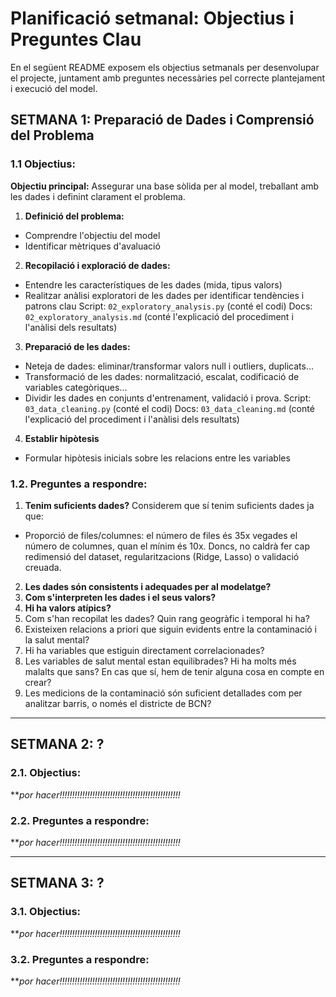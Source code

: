 # Planificació setmanal: Objectius i Preguntes Clau
En el següent README exposem els objectius setmanals per desenvolupar el projecte, juntament amb preguntes necessàries pel correcte plantejament i execució del model.

## SETMANA 1: Preparació de Dades i Comprensió del Problema
### 1.1 Objectius:
**Objectiu principal:** Assegurar una base sòlida per al model, treballant amb les dades i definint clarament el problema.
1. **Definició del problema:**
- Comprendre l'objectiu del model
- Identificar mètriques d'avaluació

2. **Recopilació i exploració de dades:** 
- Entendre les característiques de les dades (mida, tipus valors)
- Realitzar anàlisi exploratori de les dades per identificar tendències i patrons clau
Script: `02_exploratory_analysis.py` (conté el codi)
Docs: `02_exploratory_analysis.md` (conté l'explicació del procediment i l'anàlisi dels resultats)

3. **Preparació de les dades:**
- Neteja de dades: eliminar/transformar valors null i outliers, duplicats...
- Transformació de les dades: normalització, escalat, codificació de variables categòriques...
- Dividir les dades en conjunts d'entrenament, validació i prova.
Script: `03_data_cleaning.py` (conté el codi)
Docs: `03_data_cleaning.md` (conté l'explicació del procediment i l'anàlisi dels resultats)

4. **Establir hipòtesis**
- Formular hipòtesis inicials sobre les relacions entre les variables

### 1.2. Preguntes a respondre:
  1. **Tenim suficients dades?**
  Considerem que sí tenim suficients dades ja que:
  - Proporció de files/columnes: el número de files és 35x vegades el número de columnes, quan el mínim és 10x. Doncs, no caldrà fer cap redimensió del dataset, regularitzacions (Ridge, Lasso) o validació creuada.
  2. **Les dades són consistents i adequades per al modelatge?**
  3. **Com s'interpreten les dades i el seus valors?**
  4. **Hi ha valors atípics?**
  5. Com s'han recopilat les dades? Quin rang geogràfic i temporal hi ha?
  6. Existeixen relacions a priori que siguin evidents entre la contaminació i la salut mental?
  7. Hi ha variables que estiguin directament correlacionades?
  8. Les variables de salut mental estan equilibrades? Hi ha molts més malalts que sans? En cas que sí, hem de tenir alguna cosa en compte en crear?
  9. Les medicions de la contaminació són suficient detallades com per analitzar barris, o només el districte de BCN?

---

## SETMANA 2: ?
### 2.1. Objectius:
***por hacer!!!!!!!!!!!!!!!!!!!!!!!!!!!!!!!!!!!!!!!!!!!!!!!!*

### 2.2. Preguntes a respondre:
***por hacer!!!!!!!!!!!!!!!!!!!!!!!!!!!!!!!!!!!!!!!!!!!!!!!!*

---

## SETMANA 3: ?
### 3.1. Objectius:
***por hacer!!!!!!!!!!!!!!!!!!!!!!!!!!!!!!!!!!!!!!!!!!!!!!!!*

### 3.2. Preguntes a respondre:
***por hacer!!!!!!!!!!!!!!!!!!!!!!!!!!!!!!!!!!!!!!!!!!!!!!!!*
